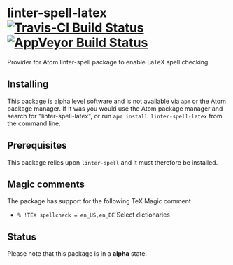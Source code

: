 # linter-spell-latex [![Travis-CI Build Status](https://img.shields.io/travis/yitzchak/linter-spell-latex/master.svg?label=Linux/OSX%20build)](https://travis-ci.org/yitzchak/linter-spell-latex) [![AppVeyor Build Status](https://img.shields.io/appveyor/ci/yitzchak/linter-spell-latex/master.svg?label=Windows%20build)](https://ci.appveyor.com/project/yitzchak/linter-spell-latex)

Provider for Atom linter-spell package to enable LaTeX spell checking. 

## Installing
This package is alpha level software and is not available via `apm` or the Atom
package manager. If it was you would use the Atom package manager and search for
"linter-spell-latex", or run `apm install linter-spell-latex` from the command line.

## Prerequisites
This package relies upon `linter-spell` and it must therefore be installed.

## Magic comments
The package has support for the following TeX Magic comment
- `% !TEX spellcheck = en_US,en_DE` Select dictionaries

## Status
Please note that this package is in a **alpha** state.
